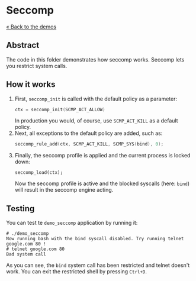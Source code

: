 # Seccomp

[&laquo; Back to the demos](../)

## Abstract

The code in this folder demonstrates how seccomp works. Seccomp lets you restrict system calls.

## How it works

1. First, `seccomp_init` is called with the default policy as a parameter:
   ```c
   ctx = seccomp_init(SCMP_ACT_ALLOW)
   ```
   In production you would, of course, use `SCMP_ACT_KILL` as a default policy.
2. Next, all exceptions to the default policy are added, such as:
   ```c
   seccomp_rule_add(ctx, SCMP_ACT_KILL, SCMP_SYS(bind), 0);
   ```
3. Finally, the seccomp profile is applied and the current process is locked down:
   ```
   seccomp_load(ctx);
   ```
   Now the seccomp profile is active and the blocked syscalls (here: `bind`) will result in the
   seccomp engine acting.

## Testing

You can test te `demo_seccomp` application by running it:

```
# ./demo_seccomp
Now running bash with the bind syscall disabled. Try running telnet google.com 80 !
# telnet google.com 80
Bad system call
```

As you can see, the `bind` system call has been restricted and telnet doesn't work. You can exit the restricted shell
by pressing `Ctrl+D`.